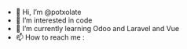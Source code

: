 - 👋 Hi, I’m @potxolate
- 👀 I’m interested in code
- 🌱 I’m currently learning Odoo and Laravel and Vue
- 📫 How to reach me : 

<!---
potxolate/potxolate is a ✨ special ✨ repository because its `README.md` (this file) appears on your GitHub profile.
You can click the Preview link to take a look at your changes.
--->
